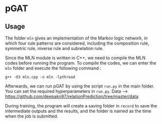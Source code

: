 # pGAT

## Usage
The folder ```mln``` gives an implementation of the Markov logic network, in which four rule patterns are considered, including the composition rule, symmetric rule, inverse rule and subrelation rule.

Since the MLN module is written in C++, we need to compile the MLN codes before running the program. To compile the codes, we can enter the ```mln```  folder and execute the following command :
```
g++ -O3 mln.cpp -o mln -lpthread
```
Afterwards, we can run pGAT by using the script ```run.py``` in the main folder. You can set the required hyperparameters in ```run.py```.
Data --> https://github.com/deepakn97/relationPrediction/tree/master/data

During training, the program will create a saving folder in ```record``` to save the intermediate outputs and the results, and the folder is named as the time when the job is submitted.
